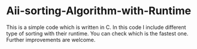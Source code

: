 # Aii-sorting-Algorithm-with-Runtime
This is a simple code which is written in C. In this code I include different type of sorting with their runtime. You can check which is the fastest one. Further  improvements are welcome.
